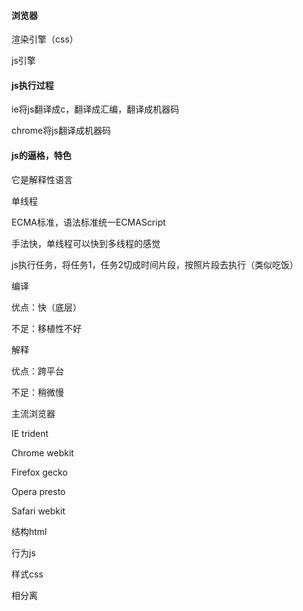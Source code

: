 #### 浏览器

渲染引擎（css）

js引擎


####  js执行过程

ie将js翻译成c，翻译成汇编，翻译成机器码

chrome将js翻译成机器码



####  js的逼格，特色

它是解释性语言

单线程

ECMA标准，语法标准统一ECMAScript

手法快，单线程可以快到多线程的感觉

js执行任务，将任务1，任务2切成时间片段，按照片段去执行（类似吃饭）



编译

优点：快（底层）

不足：移植性不好



解释

优点：跨平台

不足：稍微慢



主流浏览器

IE			trident

Chrome		webkit

Firefox		gecko

Opera		presto

Safari		webkit



结构html

行为js

样式css

相分离

